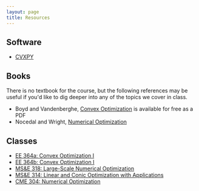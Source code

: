 ```yaml
---
layout: page
title: Resources
---
```


## Software
- [CVXPY](http://www.cvxpy.org/)

## Books
There is no textbook for the course, but the following
references may be useful if you'd like to dig deeper into
any of the topics we cover in class.

- Boyd and Vandenberghe, [Convex Optimization](http://stanford.edu/~boyd/cvxbook/) is available for free as a PDF
- Nocedal and Wright, [Numerical Optimization](http://www.springer.com/us/book/9780387303031)

## Classes
- [EE 364a: Convex Optimization I](http://web.stanford.edu/class/ee364a/)
- [EE 364b: Convex Optimization I](http://web.stanford.edu/class/ee364b/)
- [MS&E 318: Large-Scale Numerical Optimization](http://web.stanford.edu/class/msande318/)
- [MS&E 314: Linear and Conic Optimization with Applications](http://web.stanford.edu/class/msande314/)
- [CME 304: Numerical Optimization](http://web.stanford.edu/class/cme304/)
